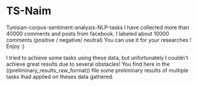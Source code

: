 # TS-Naim 
Tunisian-corpus-sentiment-analysis-NLP-tasks
I have collected more than 40000 comments and posts from facebook. 
I labeled about 10000 comments (positive / negative/ neutral) 
You can use it for your researches ! Enjoy :) 

I tried to achieve some tasks using these data, but unfortunately I couldn't achieve great results due to several obstacles!
You find here in the ((preliminary_results_raw_format)) file some preliminary results of multiple tasks Ihad applied on theses data gathered.

